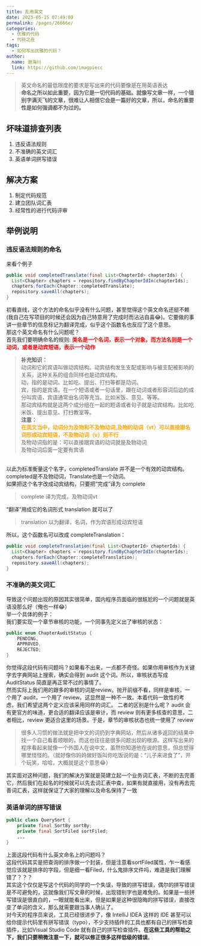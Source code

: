 ```yaml
---
title: 乱用英文
date: 2023-05-15 07:49:09
permalink: /pages/26666e/
categories:
  - 优雅的代码
  - 代码之丑
tags:
  - 如何写出优雅的代码？
author: 
  name: 谢海川
  link: https://github.com/imagpiecc
---
```

> 英文命名的最低限度的要求是写出来的代码要像是在用英语表达
> </br>
> **命名之所以如此重要，因为它是一切代码的基础。就像写文章一样，一个错别字满天飞的文章，很难让人相信它会是一篇好的文章，所以，命名的重要性是如何强调都不为过的。**

## 坏味道排查列表
1. 违反语法规则
2. 不准确的英文词汇
3. 英语单词拼写错误

## 解决方案
1. 制定代码规范
2. 建立团队词汇表
3. 经常性的进行代码评审

## 举例说明
### 违反语法规则的命名
来看个例子
```java
public void completedTranslate(final List<ChapterId> chapterIds) {
  List<Chapter> chapters = repository.findByChapterIdIn(chapterIds);
  chapters.forEach(Chapter::completedTranslate);
  repository.saveAll(chapters); 
}
```
初看直线，这个方法的命名似乎没有什么问题，甚至觉得这个英文命名还挺不赖(我自己在写项目的时候还会因为自己特意用了完成时而沾沾自喜:joy:)。它要做的事讲一些章节的信息标记为翻译完成，似乎这个函数名也反应了这个意思。
</br>
那这个英文命名有什么问题呢？
</br>
首先我们要明确命名的规则:
<b style="color:red">类名是一个名词，表示一个对象，而方法名则是一个动词，或者是动宾短语，表示一个动作</b>
</br>

> **补充知识：**
> <br>
> 动词和它的宾语叫做动宾结构。动宾结构发生支配或影响与被支配被影响的关系，这种关系的组合同样也是动宾结构。
> </br>
> 动，指的是动词。比如吃、提出、打扫等都是动词。
> </br>
> 宾，指的是宾语。在一个短语或者一句话里，跟在动词或者形容词后边的成分叫宾语，宾语通常由名词等充当。比如米饭、意见、等等。
> </br>
> 那动宾结构就是这两个成分组在一起的短语或者句子就是动宾结构。比如吃米饭、提出意见、打扫教室等。
> </br>
> **注意：**
> </br>
> <b style="color:orange">在英文当中，动词分为及物和不及物动词,及物的动词（vt）可以直接跟名词形成动宾短语，不及物动词（v）则不行</b>
> </br>
> 及物动词指的是：可以直接跟宾语的动词就是及物动词
> </br>
> 及物动词后面一定要有宾语

</br>
以此为标准衡量这个名字，completedTranslate 并不是一个有效的动宾结构。completed是不及物动词，Translate也是一个动词。
</br>
如果把这个名字改成动宾结构，只要把“完成”译为 complete
</br>

> complete 译为完成，及物动词vt


“翻译”用成它的名词形式 translation 就可以了
</br>

> translation 以为翻译，名词，作为宾语形成动宾短语

所以，这个函数名可以改成 completeTranslation：

```java
public void completeTranslation(final List<ChapterId> chapterIds) {
  List<Chapter> chapters = repository.findByChapterIdIn(chapterIds);
  chapters.forEach(Chapter::completeTranslation);
  repository.saveAll(chapters); 
}
```
### 不准确的英文词汇
导致这个问题出现的原因其实很简单，国内程序员面临的很尴尬的一个问题就是英语没那么好（俺也一样:joy:）
</br>
举一个具体的例子：
</br>
我们要实现一个章节审核的功能，一个同事先定义出了审核的状态：

```java
public enum ChapterAuditStatus {
    PENDING,
    APPROVED,
    REJECTED;
}
```
你觉得这段代码有问题吗？如果看不出来，一点都不奇怪。如果你用审核作为关键字去字典网站上搜索，确实会得到 audit 这个词。所以，审核状态写成 AuditStatus 简直是再正常不过的事情了。
</br>
然而实际上我们用的跟多的审核的词是review。抛开前缀不看，同样是审核，一个用了 audit，一个用了 review。这显然是一种不一致。本着代码一致性的考虑，我们希望这两个定义应该采用同样的词汇。
二者的区别是什么呢？
audit 会有更官方的味道，更合适的翻译应该是审计，而 review 则有更多核查的意思，二者相比，review 更适合这里的场景。于是，章节的审核状态也统一使用了 review
</br>

> 很多人习惯的做法就是把中文的词扔到字典网站，然后从诸多返回的结果中找一个自己看着顺眼的，而这也往往是很多问题出现的根源。这样写出来的程序看起来就像一个外国人在说中文，虽然你知道他在说的意思，但总觉得哪里怪怪的。（就好像你妈妈做好饭叫你吃饭说的是：“儿子来进食了”，开个玩笑，哈哈，大概就是这个意思:joy:）

其实面对这种问题，我们的解决方案就是简建立起一个业务词汇表，不断的去完善它，然后我们在起名的时候就可以先去词汇表中查，如果有就直接用，没有再去完善词汇表，这样就保证了大家的理解以及命名保持了一致<Badge text='用集体智慧，而非个体智慧'/>

### 英语单词的拼写错误
```java
public class QuerySort {
    private final SortBy sortBy;
    private final SortFiled sortFiled;
    ...
}
```
上面这段代码有什么英文命名上的问题吗？
</br>
这段代码其实是把查询的排序做一个封装，但是注意看sortFiled属性，乍一看感觉应该就是排序的字段，但是细一看Filed，什么鬼排序文件吗，难道是我们理解错了？？？
</br>
其实这个仅仅是写这个代码的同学的一个失误，导致的拼写错误，偶尔的拼写错误是不可避免的，这就像我们写文章的时候，出现错别字也是难免的。如果是一些拼写错误是很直白的，一眼就能看出来，但是如果是这种很隐晦的拼写错误，直接改变了单词的含义，那么就需要跟当事人确认了。
</br>
对今天的程序员来说，工具已经很进步了，像 IntelliJ IDEA 这样的 IDE 甚至可以给你提示代码里有拼写错误（typo），不少支持插件的工具也都有自己的拼写检查插件，比如Visual Studio Code 就有自己的拼写检查插件。**在这些工具的帮助之下，我们只要稍微注意一下，就可以修正很多这样低级的错误**。